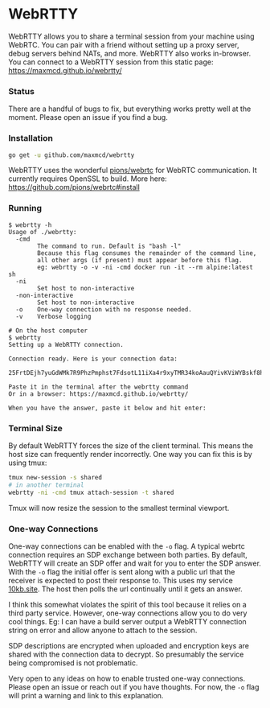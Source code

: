 # WebRTTY

WebRTTY allows you to share a terminal session from your machine using WebRTC. You can pair with a friend without setting up a proxy server, debug servers behind NATs, and more. WebRTTY also works in-browser. You can connect to a WebRTTY session from this static page:  https://maxmcd.github.io/webrtty/

### Status

There are a handful of bugs to fix, but everything works pretty well at the moment. Please open an issue if you find a bug. 

### Installation
```bash
go get -u github.com/maxmcd/webrtty
```
WebRTTY uses the wonderful [pions/webrtc](https://github.com/pions/webrtc) for WebRTC communication. It currently requires OpenSSL to build. More here: https://github.com/pions/webrtc#install

### Running

```
$ webrtty -h 
Usage of ./webrtty:
  -cmd
        The command to run. Default is "bash -l"
        Because this flag consumes the remainder of the command line,
        all other args (if present) must appear before this flag.
        eg: webrtty -o -v -ni -cmd docker run -it --rm alpine:latest sh
  -ni
        Set host to non-interactive
  -non-interactive
        Set host to non-interactive
  -o    One-way connection with no response needed.
  -v    Verbose logging
```

```
# On the host computer
$ webrtty
Setting up a WebRTTY connection.

Connection ready. Here is your connection data:

25FrtDEjh7yuGdWMk7R9PhzPmphst7FdsotL11iXa4r9xyTMR34koAauQYivKViWYBskf8habEc5vHf3DZge5VivuAT79uSCvzc6aLXb2M11kcUn9rzb4DX4KSaKB5PhszAiiCB2iHKugPUwhzCMd7JjYU2ZLWGHBnjCf1cujfMx4E1ZdZADDh1FaQ2njy6Chnmxhy68hKZh8HX3SqQKShEffyvptyun69c3cMBXBwq4eHZdrX86KMaQLFSCZaoPh8sLaRydPqiyHw9tYmAZ6GAFUQoju72SSPmT8sV3T4of4ZqCWm91EJfazmqVst8D9sxqj5HS9kYuBcn78Pa1gFY85hTehmHabQXh8XXouHyHp84yfWJqEQTAn7J8sGkH7SR4p8c24ohg2yfWbHSWzBD7Bv5Zz7MXmcDSzXMFpSzgqEtNKKokhqFmCHd6UXGEW4dCpAB37ANzBqsM4tn1YAfNny

Paste it in the terminal after the webrtty command
Or in a browser: https://maxmcd.github.io/webrtty/

When you have the answer, paste it below and hit enter:
```

### Terminal Size

By default WebRTTY forces the size of the client terminal. This means the host size can frequently render incorrectly. One way you can fix this is by using tmux:

```bash 
tmux new-session -s shared
# in another terminal
webrtty -ni -cmd tmux attach-session -t shared
```
Tmux will now resize the session to the smallest terminal viewport.

### One-way Connections

One-way connections can be enabled with the `-o` flag. A typical webrtc connection requires an SDP exchange between both parties. By default, WebRTTY will create an SDP offer and wait for you to enter the SDP answer. With the `-o` flag the initial offer is sent along with a public url that the receiver is expected to post their response to. This uses my service [10kb.site](https://www.10kb.site). The host then polls the url continually until it gets an answer.

I think this somewhat violates the spirit of this tool because it relies on a third party service. However, one-way connections allow you to do very cool things. Eg: I can have a build server output a WebRTTY connection string on error and allow anyone to attach to the session.

SDP descriptions are encrypted when uploaded and encryption keys are shared with the connection data to decrypt. So presumably the service being compromised is not problematic.

Very open to any ideas on how to enable trusted one-way connections. Please open an issue or reach out if you have thoughts. For now, the `-o` flag will print a warning and link to this explanation. 

